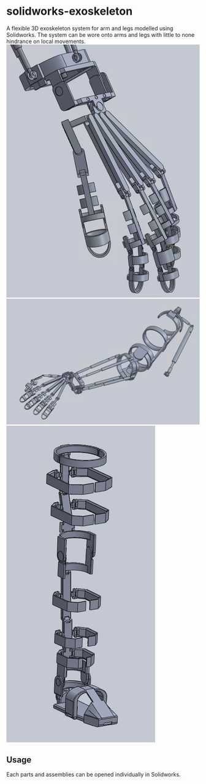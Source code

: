 # solidworks-exoskeleton
A flexible 3D exoskeleton system for arm and legs modelled using Solidworks. The system can be wore onto arms and legs with little to none hindrance on local movements.
![Image of wrist assembly](./Screenshots/wrist.png)
![Image of arm assembly](./Screenshots/arm.png)
![Image of leg assembly](./Screenshots/leg.png)

## Usage
Each parts and assemblies can be opened individually in Solidworks.

